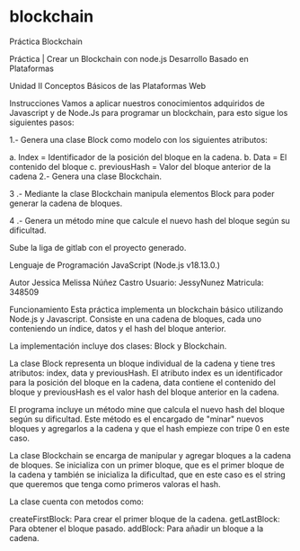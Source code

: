 # blockchain
Práctica Blockchain

Práctica | Crear un Blockchain con node.js Desarrollo Basado en Plataformas

Unidad II Conceptos Básicos de las Plataformas Web

Instrucciones Vamos a aplicar nuestros conocimientos adquiridos de Javascript y de Node.Js para programar un blockchain, para esto sigue los siguientes pasos:

1.- Genera una clase Block como modelo con los siguientes atributos:

a. Index = Identificador de la posición del bloque en la cadena. b. Data = El contenido del bloque c. previousHash = Valor del bloque anterior de la cadena 2.- Genera una clase Blockchain.

3 .- Mediante la clase Blockchain manipula elementos Block para poder generar la cadena de bloques.

4 .- Genera un método mine que calcule el nuevo hash del bloque según su dificultad.

Sube la liga de gitlab con el proyecto generado.

Lenguaje de Programación JavaScript (Node.js v18.13.0.)

Autor Jessica Melissa Núñez Castro Usuario: JessyNunez Matricula: 348509

Funcionamiento Esta práctica implementa un blockchain básico utilizando Node.js y Javascript. Consiste en una cadena de bloques, cada uno conteniendo un índice, datos y el hash del bloque anterior.

La implementación incluye dos clases: Block y Blockchain.

La clase Block representa un bloque individual de la cadena y tiene tres atributos: index, data y previousHash. El atributo index es un identificador para la posición del bloque en la cadena, data contiene el contenido del bloque y previousHash es el valor hash del bloque anterior en la cadena.

El programa incluye un método mine que calcula el nuevo hash del bloque según su dificultad. Este método es el encargado de "minar" nuevos bloques y agregarlos a la cadena y que el hash empieze con tripe 0 en este caso.

La clase Blockchain se encarga de manipular y agregar bloques a la cadena de bloques. Se inicializa con un primer bloque, que es el primer bloque de la cadena y también se inicializa la dificultad, que en este caso es el string que queremos que tenga como primeros valoras el hash.

La clase cuenta con metodos como:

createFirstBlock: Para crear el primer bloque de la cadena. getLastBlock: Para obtener el bloque pasado. addBlock: Para añadir un bloque a la cadena.
